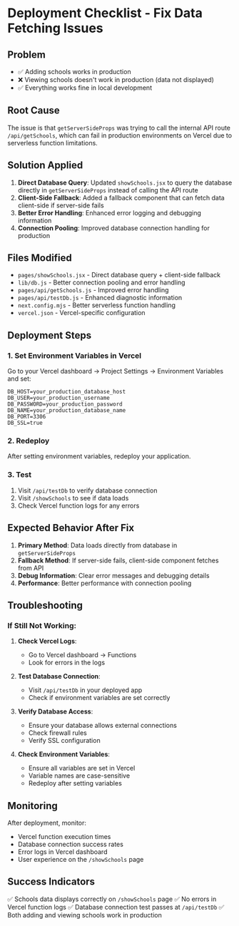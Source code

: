 # Deployment Checklist - Fix Data Fetching Issues

## Problem
- ✅ Adding schools works in production
- ❌ Viewing schools doesn't work in production (data not displayed)
- ✅ Everything works fine in local development

## Root Cause
The issue is that `getServerSideProps` was trying to call the internal API route `/api/getSchools`, which can fail in production environments on Vercel due to serverless function limitations.

## Solution Applied
1. **Direct Database Query**: Updated `showSchools.jsx` to query the database directly in `getServerSideProps` instead of calling the API route
2. **Client-Side Fallback**: Added a fallback component that can fetch data client-side if server-side fails
3. **Better Error Handling**: Enhanced error logging and debugging information
4. **Connection Pooling**: Improved database connection handling for production

## Files Modified
- `pages/showSchools.jsx` - Direct database query + client-side fallback
- `lib/db.js` - Better connection pooling and error handling
- `pages/api/getSchools.js` - Improved error handling
- `pages/api/testDb.js` - Enhanced diagnostic information
- `next.config.mjs` - Better serverless function handling
- `vercel.json` - Vercel-specific configuration

## Deployment Steps

### 1. Set Environment Variables in Vercel
Go to your Vercel dashboard → Project Settings → Environment Variables and set:

```
DB_HOST=your_production_database_host
DB_USER=your_production_username
DB_PASSWORD=your_production_password
DB_NAME=your_production_database_name
DB_PORT=3306
DB_SSL=true
```

### 2. Redeploy
After setting environment variables, redeploy your application.

### 3. Test
1. Visit `/api/testDb` to verify database connection
2. Visit `/showSchools` to see if data loads
3. Check Vercel function logs for any errors

## Expected Behavior After Fix

1. **Primary Method**: Data loads directly from database in `getServerSideProps`
2. **Fallback Method**: If server-side fails, client-side component fetches from API
3. **Debug Information**: Clear error messages and debugging details
4. **Performance**: Better performance with connection pooling

## Troubleshooting

### If Still Not Working:

1. **Check Vercel Logs**:
   - Go to Vercel dashboard → Functions
   - Look for errors in the logs

2. **Test Database Connection**:
   - Visit `/api/testDb` in your deployed app
   - Check if environment variables are set correctly

3. **Verify Database Access**:
   - Ensure your database allows external connections
   - Check firewall rules
   - Verify SSL configuration

4. **Check Environment Variables**:
   - Ensure all variables are set in Vercel
   - Variable names are case-sensitive
   - Redeploy after setting variables

## Monitoring

After deployment, monitor:
- Vercel function execution times
- Database connection success rates
- Error logs in Vercel dashboard
- User experience on the `/showSchools` page

## Success Indicators

✅ Schools data displays correctly on `/showSchools` page
✅ No errors in Vercel function logs
✅ Database connection test passes at `/api/testDb`
✅ Both adding and viewing schools work in production
